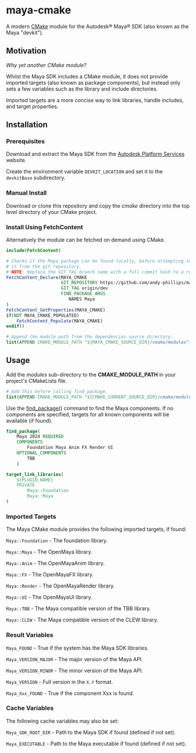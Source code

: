 # maya-cmake
A modern [CMake](https://cmake.org) module for the Autodesk® Maya® SDK (also known as the Maya "devkit").

## Motivation
*Why yet another CMake module?*

Whilst the Maya SDK includes a CMake module, it does not provide imported targets (also known as package components), but instead only sets a few variables such as the library and include directories.

Imported targets are a more concise way to link libraries, handle includes, and target properties.

## Installation

### Prerequisites

Download and extract the Maya SDK from the [Autodesk Platform Services](https://aps.autodesk.com/developer/overview/maya) website.

Create the environment variable `DEVKIT_LOCATION` and set it to the `devkitBase` subdirectory.

### Manual Install

Download or clone this repository and copy the *cmake* directory into the top level directory of your CMake project.

### Install Using FetchContent

Alternatively the module can be fetched on demand using CMake.

```CMake
include(FetchContent)

# Checks if the Maya package can be found locally, before attempting to retrieve
# it from the git repository.
# NOTE: Replace the GIT_TAG branch name with a full commit hash to a release version tag.
FetchContent_Declare(MAYA_CMAKE
                     GIT_REPOSITORY https://github.com/andy-phillips/maya-cmake.git
                     GIT_TAG origin/dev
                     FIND_PACKAGE_ARGS
                        NAMES Maya
)
FetchContent_GetProperties(MAYA_CMAKE)
if(NOT MAYA_CMAKE_POPULATED)
    FetchContent_Populate(MAYA_CMAKE)
endif()

# Append the module path from the dependencies source directory.
list(APPEND CMAKE_MODULE_PATH "${MAYA_CMAKE_SOURCE_DIR}/cmake/modules")
```

## Usage

Add the *modules* sub-directory to the **CMAKE_MODULE_PATH** in your project's CMakeLists file.

```CMake
# Add this before calling find_package.
list(APPEND CMAKE_MODULE_PATH "${CMAKE_CURRENT_SOURCE_DIR}/cmake/modules")
```

Use the [find_package()](https://cmake.org/cmake/help/latest/command/find_package.html#command:find_package) command to find the Maya components. If no components are specified, targets for all known components will be available (if found). 

```CMake
find_package(
    Maya 2024 REQUIRED
    COMPONENTS
        Foundation Maya Anim FX Render UI
    OPTIONAL_COMPONENTS
        TBB
    )

target_link_libraries(
    ${PLUGIN_NAME}
    PRIVATE
        Maya::Foundation
        Maya::Maya
)
```

### Imported Targets

The Maya CMake module provides the following imported targets, if found:

`Maya::Foundation` - The foundation library.

`Maya::Maya` - The OpenMaya library.

`Maya::Anim` - The OpenMayaAnim library.

`Maya::FX` - The OpenMayaFX library.

`Maya::Render` - The OpenMayaRender library.

`Maya::UI` - The OpenMayaUI library.

`Maya::TBB` - The Maya compatible version of the TBB library.

`Maya::CLEW` - The Maya compatible version of the CLEW library.

### Result Variables

`Maya_FOUND` - True if the system has the Maya SDK libraries.

`Maya_VERSION_MAJOR` - The major version of the Maya API.

`Maya_VERSION_MINOR` - The minor version of the Maya API.

`Maya_VERSION` - Full version in the `X.Y` format.

`Maya_Xxx_FOUND` - True if the component Xxx is found.

### Cache Variables

The following cache variables may also be set:

`Maya_SDK_ROOT_DIR` - Path to the Maya SDK if found (defined if not set).

`Maya_EXECUTABLE` - Path to the Maya executable if found (defined if not set).
